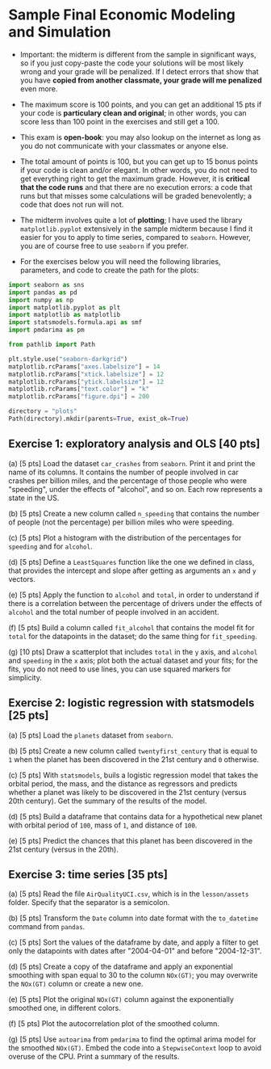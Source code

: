 # Sample Final Economic Modeling and Simulation

* Important: the midterm is different from the sample in significant ways, so if you just copy-paste the code your solutions will be most likely wrong and your grade will be penalized. If I detect errors that show that you have __copied from another classmate, your grade will me penalized__ even more.

* The maximum score is 100 points, and you can get an additional 15 pts if your code is __particulary clean and original__; in other words, you can score less than 100 point in the exercises and still get a 100.

* This exam is __open-book__: you may also lookup on the internet as long as you do not communicate with your classmates or anyone else.

* The total amount of points is 100, but you can get up to 15 bonus points if your code is clean and/or elegant. In other words, you do not need to get everything right to get the maximum grade. However, it is __critical that the code runs__ and that there are no execution errors: a code that runs but that misses some calculations will be graded benevolently; a code that does not run will not.

* The midterm involves quite a lot of __plotting__; I have used the library `matplotlib.pyplot` extensively in the sample midterm because I find it easier for you to apply to time series, compared to `seaborn`. However, you are of course free to use `seaborn` if you prefer.

* For the exercises below you will need the following libraries, parameters, and code to create the path for the plots:

```python
import seaborn as sns
import pandas as pd
import numpy as np
import matplotlib.pyplot as plt
import matplotlib as matplotlib
import statsmodels.formula.api as smf
import pmdarima as pm
```

```python
from pathlib import Path
```

```python
plt.style.use("seaborn-darkgrid")
matplotlib.rcParams["axes.labelsize"] = 14
matplotlib.rcParams["xtick.labelsize"] = 12
matplotlib.rcParams["ytick.labelsize"] = 12
matplotlib.rcParams["text.color"] = "k"
matplotlib.rcParams["figure.dpi"] = 200
```

```python
directory = "plots"
Path(directory).mkdir(parents=True, exist_ok=True)
```

## Exercise 1: exploratory analysis and OLS [40 pts]

(a) [5 pts] Load the dataset `car_crashes` from `seaborn`. Print it and print the name of its columns. It contains the number of people involved in car crashes per billion miles, and the percentage of those people who were "speeding", under the effects of "alcohol", and so on. Each row represents a state in the US.

(b) [5 pts] Create a new column called `n_speeding` that contains the number of people (not the percentage) per billion miles who were speeding. 

(c) [5 pts] Plot a histogram with the distribution of the percentages for `speeding` and for `alcohol`.

(d) [5 pts] Define a `LeastSquares` function like the one we defined in class, that provides the intercept and slope after getting as arguments an `x` and `y` vectors.

(e) [5 pts] Apply the function to `alcohol` and `total`, in order to understand if there is a correlation between the percentage of drivers under the effects of `alcohol` and the total number of people involved in an accident.

(f) [5 pts] Build a column called `fit_alcohol` that contains the model fit for `total` for the datapoints in the dataset; do the same thing for `fit_speeding`.

(g) [10 pts] Draw a scatterplot that includes `total` in the `y` axis, and `alcohol` and `speeding` in the `x` axis; plot both the actual dataset and your fits; for the fits, you do not need to use lines, you can use squared markers for simplicity.

## Exercise 2: logistic regression with statsmodels [25 pts]

(a) [5 pts] Load the `planets` dataset from `seaborn`.

(b) [5 pts] Create a new column called `twentyfirst_century` that is equal to `1` when the planet has been discovered in the 21st century and `0` otherwise.

(c) [5 pts] With `statsmodels`, buils a logistic regression model that takes the orbital period, the mass, and the distance as regressors and predicts whether a planet was likely to be discovered in the 21st century (versus 20th century). Get the summary of the results of the model.

(d) [5 pts] Build a dataframe that contains data for a hypothetical new planet with orbital period of `100`, mass of `1`, and distance of `100`.

(e) [5 pts] Predict the chances that this planet has been discovered in the 21st century (versus in the 20th).

## Exercise 3: time series [35 pts]

(a) [5 pts] Read the file `AirQualityUCI.csv`, which is in the `lesson/assets` folder. Specify that the separator is a semicolon.

(b) [5 pts] Transform the `Date` column into date format with the `to_datetime` command from `pandas`.

(c) [5 pts] Sort the values of the dataframe by date, and apply a filter to get only the datapoints with dates after "2004-04-01" and before "2004-12-31".

(d) [5 pts] Create a copy of the dataframe and apply an exponential smoothing with span equal to 30 to the column `NOx(GT)`; you may overwrite the `NOx(GT)` column or create a new one.

(e) [5 pts] Plot the original `NOx(GT)` column against the exponentially smoothed one, in different colors.

(f) [5 pts] Plot the autocorrelation plot of the smoothed column.

(g) [5 pts] Use `autoarima` from `pmdarima` to find the optimal arima model for the smoothed `NOx(GT)`. Embed the code into a `StepwiseContext` loop to avoid overuse of the CPU. Print a summary of the results.